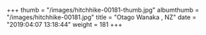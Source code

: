 +++
thumb = "/images/hitchhike-00181-thumb.jpg"
albumthumb = "/images/hitchhike-00181.jpg"
title = "Otago Wanaka , NZ"
date = "2019:04:07 13:18:44"
weight = 181
+++
